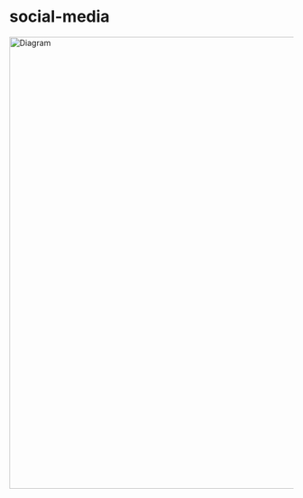 # social-media

<img alt="Diagram" src="https://github.com/sun2ii/social-media/blob/main/server/high-level-overview.png?raw=true" width="800" text-align="center">
